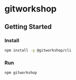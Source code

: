 # gitworkshop

## Getting Started
### Install
```bash
npm install -g @gitworkshop/cli
```

### Run
```bash
npm gitworkshop
```

